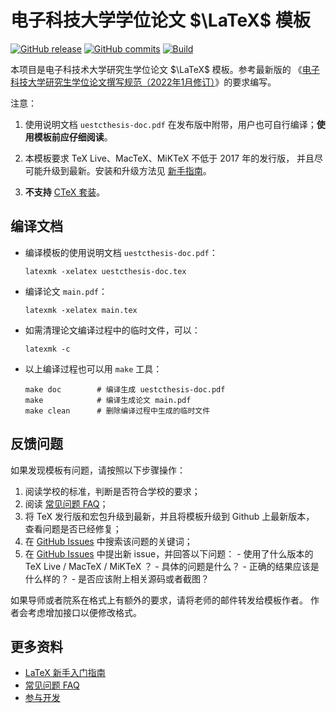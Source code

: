 # 电子科技大学学位论文 $\LaTeX$ 模板

[![GitHub release](https://img.shields.io/github/release/lzcn/uestcthesis/all.svg)](https://github.com/lzcn/uestcthesis/releases/latest)
[![GitHub commits](https://img.shields.io/github/commits-since/lzcn/uestcthesis/latest.svg)](https://github.com/lzcn/uestcthesis/commits/master)
[![Build](https://github.com/lzcn/uestcthesis/workflows/build/badge.svg)](https://github.com/lzcn/uestcthesis/actions)

本项目是电子科技术大学研究生学位论文 $\LaTeX$ 模板。参考最新版的
《[电子科技大学研究生学位论文撰写规范（2022年1月修订）](https://gr.uestc.edu.cn/xiazai/114/3917)》的要求编写。

注意：

1. 使用说明文档 `uestcthesis-doc.pdf` 在发布版中附带，用户也可自行编译；**使用模板前应仔细阅读**。

2. 本模板要求 TeX Live、MacTeX、MiKTeX 不低于 2017 年的发行版，
   并且尽可能升级到最新。安装和升级方法见
   [新手指南](https://github.com/lzcn/uestcthesis/wiki/新手指南)。

3. **不支持** [CTeX 套装](https://github.com/lzcn/uestcthesis/wiki/常见问题#3-模板支持用-ctex-套装编译吗)。

## 编译文档

- 编译模板的使用说明文档 `uestcthesis-doc.pdf`：

  ```
  latexmk -xelatex uestcthesis-doc.tex
  ```

- 编译论文 `main.pdf`：

  ```
  latexmk -xelatex main.tex
  ```

- 如需清理论文编译过程中的临时文件，可以：

  ```
  latexmk -c
  ```

- 以上编译过程也可以用 `make` 工具：

  ```
  make doc        # 编译生成 uestcthesis-doc.pdf
  make            # 编译生成论文 main.pdf
  make clean      # 删除编译过程中生成的临时文件
  ```

## 反馈问题

如果发现模板有问题，请按照以下步骤操作：

1. 阅读学校的标准，判断是否符合学校的要求；
2. 阅读 [常见问题 FAQ](https://github.com/lzcn/uestcthesis/wiki/常见问题)；
3. 将 TeX 发行版和宏包升级到最新，并且将模板升级到 Github 上最新版本，
   查看问题是否已经修复；
4. 在 [GitHub Issues](https://github.com/lzcn/uestcthesis/issues)
   中搜索该问题的关键词；
5. 在 [GitHub Issues](https://github.com/lzcn/uestcthesis/issues)
   中提出新 issue，并回答以下问题： - 使用了什么版本的 TeX Live / MacTeX / MiKTeX ？ - 具体的问题是什么？ - 正确的结果应该是什么样的？ - 是否应该附上相关源码或者截图？

如果导师或者院系在格式上有额外的要求，请将老师的邮件转发给模板作者。
作者会考虑增加接口以便修改格式。

## 更多资料

- [LaTeX 新手入门指南](https://github.com/lzcn/uestcthesis/wiki/新手指南)
- [常见问题 FAQ](https://github.com/lzcn/uestcthesis/wiki/常见问题)
- [参与开发](https://github.com/lzcn/uestcthesis/wiki/参与开发)

